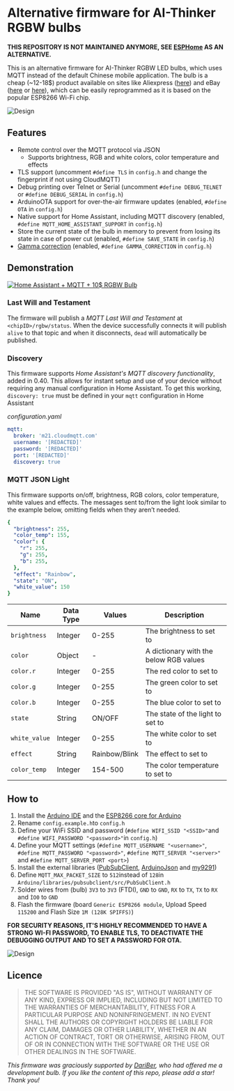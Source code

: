 # Alternative firmware for AI-Thinker RGBW bulbs
**THIS REPOSITORY IS NOT MAINTAINED ANYMORE, SEE [ESPHome](https://esphome.io/) AS AN ALTERNATIVE.**

This is an alternative firmware for AI-Thinker RGBW LED bulbs, which uses MQTT instead of the default Chinese mobile application. The bulb is a cheap (~12-18$) product available on sites like Aliexpress ([here](https://www.aliexpress.com/item/DIY-Wifi-LED-Bulb-E27-5W-AC110-240V-lampada-LED-Dimmable-Bulb-Lamp-Remote-Control-Led/32740055347.html?spm=2114.10010108.1000013.4.P25xWH&scm=1007.13339.33317.0&pvid=7153dc2f-cf5f-4aae-904a-0bbea7dd8130&tpp=1&aff_platform=link-c-tool&cpt=1494357650729&sk=ybuVN3n&aff_trace_key=36cdbdb111d04acf9cc7acdb2f38f2a8-1494357650729-08203-ybuVN3n)) and eBay ([here](http://www.ebay.com/itm/Noduino-Open-Light-LED-Smart-Bulb-Color-E27-7W-WiFi-ESP8266-MQTT-/222491267554?rmvSB=true) or [here](http://www.ebay.com/itm/2pcs-Lot-Noduino-Open-Light-LED-Smart-Bulb-Color-E27-7W-WiFi-ESP8266-MQTT-/222486566367?&rmvSB=true)), which can be easily reprogrammed as it is based on the popular ESP8266 Wi-Fi chip.

![Design](images/Design.JPG)

## Features
- Remote control over the MQTT protocol via JSON
  - Supports brightness, RGB and white colors, color temperature and effects
- TLS support (uncomment `#define TLS` in `config.h` and change the fingerprint if not using CloudMQTT)
- Debug printing over Telnet or Serial (uncomment `#define DEBUG_TELNET` or `#define DEBUG_SERIAL` in `config.h`)
- ArduinoOTA support for over-the-air firmware updates (enabled, `#define OTA` in `config.h`)
- Native support for Home Assistant, including MQTT discovery (enabled, `#define MQTT_HOME_ASSISTANT_SUPPORT` in `config.h`)
- Store the current state of the bulb in memory to prevent from losing its state in case of power cut (enabled, `#define SAVE_STATE` in `config.h`)
- [Gamma correction](https://learn.adafruit.com/led-tricks-gamma-correction/the-issue) (enabled, `#define GAMMA_CORRECTION` in `config.h`)

## Demonstration

[![Home Assistant + MQTT + 10$ RGBW Bulb](images/Youtube.png)](https://www.youtube.com/watch?v=xIR5uHMbAZ4 "Home Assistant + MQTT + 10$ RGBW Bulb")

### Last Will and Testament

The firmware will publish a *MQTT Last Will and Testament* at `<chipID>/rgbw/status`.
When the device successfully connects it will publish `alive` to that topic and when it disconnects, `dead` will automatically be published.

### Discovery

This firmware supports *Home Assistant's MQTT discovery functionality*, added in 0.40.
This allows for instant setup and use of your device without requiring any manual configuration in Home Assistant.
To get this working, `discovery: true` must be defined in your `mqtt` configuration in Home Assistant

*configuration.yaml*

```yaml
mqtt:
  broker: 'm21.cloudmqtt.com'
  username: '[REDACTED]'
  password: '[REDACTED]'
  port: '[REDACTED]'
  discovery: true
```

### MQTT JSON Light
This firmware supports on/off, brightness, RGB colors, color temperature, white values and effects. The messages sent to/from the light look similar to the example below, omitting fields when they aren’t needed.

```yaml
{
  "brightness": 255,
  "color_temp": 155,
  "color": {
    "r": 255,
    "g": 255,
    "b": 255,
  },
  "effect": "Rainbow",
  "state": "ON",
  "white_value": 150
}
```

| Name          | Data Type | Values       | Description
|---------------|-----------|--------------|------------------------------------------------------------|
| `brightness`  | Integer   | 0-255        | The brightness to set to                                   |
| `color`       | Object    | -            | A dictionary with the below RGB values                     |
| `color.r`     | Integer   | 0-255        | The red color to set to                                    |
| `color.g`     | Integer   | 0-255        | The green color to set to                                  |
| `color.b`     | Integer   | 0-255        | The blue color to set to                                   |
| `state`       | String    | ON/OFF       | The state of the light to set to                           |
| `white_value` | Integer   | 0-255        | The white color to set to                                  |
| `effect`      | String    | Rainbow/Blink| The effect to set to                                       |
| `color_temp`  | Integer   | 154-500      | The color temperature to set to                            |

## How to
1. Install the [Arduino IDE](https://www.arduino.cc/en/Main/Software) and the [ESP8266 core for Arduino](https://github.com/esp8266/Arduino)
2. Rename `config.example.h`to `config.h`
3. Define your WiFi SSID and password (`#define WIFI_SSID "<SSID>"`and `#define WIFI_PASSWORD "<password>"`in `config.h`)
4. Define your MQTT settings (`#define MQTT_USERNAME "<username>"`, `#define MQTT_PASSWORD "<password>"`, `#define MQTT_SERVER "<server>"` and `#define MQTT_SERVER_PORT <port>`)
5. Install the external libraries ([PubSubClient](https://github.com/knolleary/pubsubclient), [ArduinoJson](https://github.com/bblanchon/ArduinoJson) and [my9291](https://github.com/xoseperez/my9291))
5. Define `MQTT_MAX_PACKET_SIZE` to `512`instead of `128`in `Arduino/libraries/pubsubclient/src/PubSubClient.h`
6. Solder wires from (bulb) `3V3` to `3V3` (FTDI), `GND` to `GND`, `RX` to `TX`, `TX` to `RX` and `ÌO0` to `GND`
7. Flash the firmware (board `Generic ESP8266 module`, Upload Speed `115200` and Flash Size `1M (128K SPIFFS)`)

**FOR SECURITY REASONS, IT'S HIGHLY RECOMMENDED TO HAVE A STRONG WI-FI PASSWORD, TO ENABLE TLS, TO DEACTIVATE THE DEBUGGING OUTPUT AND TO SET A PASSWORD FOR OTA.**

![Design](images/PCB.JPG)

## Licence
> THE SOFTWARE IS PROVIDED "AS IS", WITHOUT WARRANTY OF ANY KIND, EXPRESS OR
  IMPLIED, INCLUDING BUT NOT LIMITED TO THE WARRANTIES OF MERCHANTABILITY,
  FITNESS FOR A PARTICULAR PURPOSE AND NONINFRINGEMENT. IN NO EVENT SHALL THE
  AUTHORS OR COPYRIGHT HOLDERS BE LIABLE FOR ANY CLAIM, DAMAGES OR OTHER
  LIABILITY, WHETHER IN AN ACTION OF CONTRACT, TORT OR OTHERWISE, ARISING FROM,
  OUT OF OR IN CONNECTION WITH THE SOFTWARE OR THE USE OR OTHER DEALINGS IN THE
  SOFTWARE.

*This firmware was graciously supported by [DariBer](https://github.com/DariBer), who had offered me a development bulb. If you like the content of this repo, please add a star! Thank you!*
